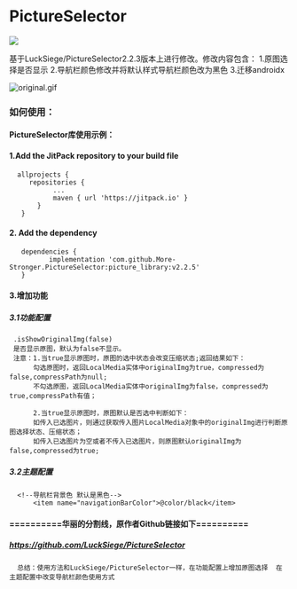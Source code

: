 # PictureSelector
[![](https://jitpack.io/v/More-Stronger/PictureSelector.svg)](https://jitpack.io/#More-Stronger/PictureSelector)

   基于LuckSiege/PictureSelector2.2.3版本上进行修改。修改内容包含：
   <tab>1.原图选择是否显示
   <tab>2.导航栏颜色修改并将默认样式导航栏颜色改为黑色
   <tab>3.迁移androidx

![original.gif](https://github.com/More-Stronger/PictureSelector/blob/master/image/original.gif)
   
### **如何使用：**

#### PictureSelector库使用示例：

#### 1.Add the JitPack repository to your build file
      allprojects {
         repositories {
			   ...
			   maven { url 'https://jitpack.io' }
		   }
	   }
      
#### 2. Add the dependency
	   dependencies {
	          implementation 'com.github.More-Stronger.PictureSelector:picture_library:v2.2.5'
	   }
	   
#### 3.增加功能

##### 3.1功能配置

	 .isShowOriginalImg(false)
	 是否显示原图，默认为false不显示。 
	 注意：1.当true显示原图时，原图的选中状态会改变压缩状态;返回结果如下：
	      勾选原图时，返回LocalMedia实体中originalImg为true，compressed为false,compressPath为null;
	      不勾选原图，返回LocalMedia实体中originalImg为false，compressed为true,compressPath有值；
	      
	      2.当true显示原图时，原图默认是否选中判断如下：
	      如传入已选图片，则通过获取传入图片LocalMedia对象中的originalImg进行判断原图选择状态、压缩状态；
	      如传入已选图片为空或者不传入已选图片，则原图默认originalImg为false,compressed为true;

##### 3.2主题配置

	  <!--导航栏背景色 默认是黑色-->
          <item name="navigationBarColor">@color/black</item>
	
#### ==========华丽的分割线，原作者Github链接如下==========
##### https://github.com/LuckSiege/PictureSelector

      总结：使用方法和LuckSiege/PictureSelector一样，在功能配置上增加原图选择  在主题配置中改变导航栏颜色使用方式
	
